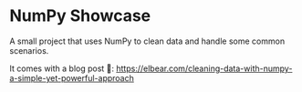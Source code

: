 # NumPy Showcase
A small project that uses NumPy to clean data and handle some common scenarios.

It comes with a blog post 🙂:
https://elbear.com/cleaning-data-with-numpy-a-simple-yet-powerful-approach
